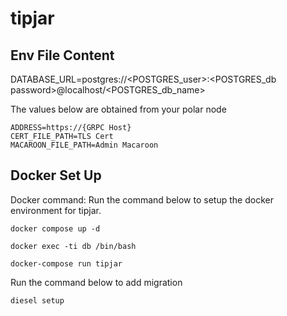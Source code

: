 # tipjar

## Env File Content
DATABASE_URL=postgres://<POSTGRES_user>:<POSTGRES_db password>@localhost/<POSTGRES_db_name>

The values below are obtained from your polar node
```
ADDRESS=https://{GRPC Host}
CERT_FILE_PATH=TLS Cert
MACAROON_FILE_PATH=Admin Macaroon
```

## Docker Set Up

Docker command: 
Run the command below to setup the docker environment for tipjar.
```
docker compose up -d

docker exec -ti db /bin/bash

docker-compose run tipjar
```
Run the command below to add migration
```
diesel setup
```
